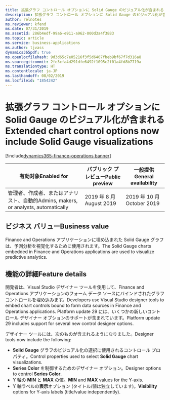 ```yaml
---
title: 拡張グラフ コントロール オプションに Solid Gauge のビジュアル化が含まれる
description: 拡張グラフ コントロール オプションに Solid Gauge のビジュアル化が含まれる
author: relnotes
ms.reviewer: kfend
ms.date: 07/31/2019
ms.assetid: 286b4edf-99a6-e911-a962-000d3a4f3883
ms.topic: article
ms.service: business-applications
ms.author: tjvass
dynamics365pdf: true
ms.openlocfilehash: 9d3d65c7e05216f3f5d6407fbeb9bf67f7d316a8
ms.sourcegitcommit: 2fe3cfa4d291dfe6492f1095c2f01a4fd8b7719a
ms.translationtype: HT
ms.contentlocale: ja-JP
ms.lasthandoff: 08/02/2019
ms.locfileid: "1854242"
---
```

# <a name="extended-chart-control-options-now-include-solid-gauge-visualizations"></a><span data-ttu-id="e970d-103">拡張グラフ コントロール オプションに Solid Gauge のビジュアル化が含まれる</span><span class="sxs-lookup"><span data-stu-id="e970d-103">Extended chart control options now include Solid Gauge visualizations</span></span>
[!include[dynamics365-finance-operations banner](../includes/dynamics365-finance-operations.md)]

| <span data-ttu-id="e970d-104">有効対象</span><span class="sxs-lookup"><span data-stu-id="e970d-104">Enabled for</span></span>    |  <span data-ttu-id="e970d-105">パブリック プレビュー</span><span class="sxs-lookup"><span data-stu-id="e970d-105">Public preview</span></span> | <span data-ttu-id="e970d-106">一般提供</span><span class="sxs-lookup"><span data-stu-id="e970d-106">General availability</span></span> | 
| ---------- | ---------- |---------- |
|<span data-ttu-id="e970d-107">管理者、作成者、またはアナリスト、自動的</span><span class="sxs-lookup"><span data-stu-id="e970d-107">Admins, makers, or analysts, automatically</span></span>|<span data-ttu-id="e970d-108">2019 年 8 月</span><span class="sxs-lookup"><span data-stu-id="e970d-108">August 2019</span></span>| <span data-ttu-id="e970d-109">2019 年 10 月</span><span class="sxs-lookup"><span data-stu-id="e970d-109">October 2019</span></span>|


## <a name="business-value"></a><span data-ttu-id="e970d-110">ビジネス バリュー</span><span class="sxs-lookup"><span data-stu-id="e970d-110">Business value</span></span>
<!-- bv start -->
<span data-ttu-id="e970d-111">Finance and Operations アプリケーションに埋め込まれた Solid Gauge グラフは、予測分析を視覚化するために使用されます。</span><span class="sxs-lookup"><span data-stu-id="e970d-111">The Solid Gauge charts embedded in Finance and Operations applications are used to visualize predictive analytics.</span></span>
<!-- bv end -->



## <a name="feature-details"></a><span data-ttu-id="e970d-112">機能の詳細</span><span class="sxs-lookup"><span data-stu-id="e970d-112">Feature details</span></span>
<!--feature detail start -->
<span data-ttu-id="e970d-113">開発者は、Visual Studio デザイナー ツールを使用して、Finance and Operations アプリケーションのフォーム データ ソースにバインドされたグラフ コントロールを埋め込みます。</span><span class="sxs-lookup"><span data-stu-id="e970d-113">Developers use Visual Studio designer tools to embed chart controls bound to form data sources in Finance and Operations applications.</span></span> <span data-ttu-id="e970d-114">Platform update 29 には、いくつかの新しいコントロール デザイナー オプションのサポートが含まれています。</span><span class="sxs-lookup"><span data-stu-id="e970d-114">Platform update 29 includes support for several new control designer options.</span></span> 

<span data-ttu-id="e970d-115">デザイナー ツールには、次のものが含まれるようになりました。</span><span class="sxs-lookup"><span data-stu-id="e970d-115">Designer tools now include the following:</span></span>

- <span data-ttu-id="e970d-116">**Solid Gauge** グラフのビジュアル化の選択に使用されるコントロール プロパティ。</span><span class="sxs-lookup"><span data-stu-id="e970d-116">Control properties used to select **Solid Gauge** chart visualizations.</span></span>
- <span data-ttu-id="e970d-117">**Series Color** を制御するためのデザイナー オプション。</span><span class="sxs-lookup"><span data-stu-id="e970d-117">Designer options to control **Series Color**.</span></span>
- <span data-ttu-id="e970d-118">Y 軸の **MIN** と **MAX** の値。</span><span class="sxs-lookup"><span data-stu-id="e970d-118">**MIN** and **MAX** values for the Y-axis.</span></span>
- <span data-ttu-id="e970d-119">Y 軸ラベルの**表示**オプション (タイトル/値は独立しています)。</span><span class="sxs-lookup"><span data-stu-id="e970d-119">**Visibility** options for  Y-axis labels (title/value independently).</span></span>
<!--feature detail end -->











